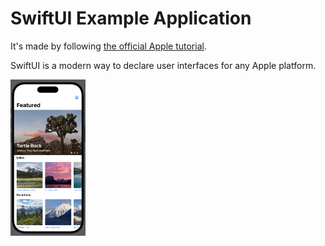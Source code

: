 # SwiftUI Example Application

It's made by following [the official Apple tutorial](https://developer.apple.com/tutorials/swiftui/).

SwiftUI is a modern way to declare user interfaces for any Apple platform.

<img src="web/ios_screenshot_1.png" alt="iOS Application" width="120" />

